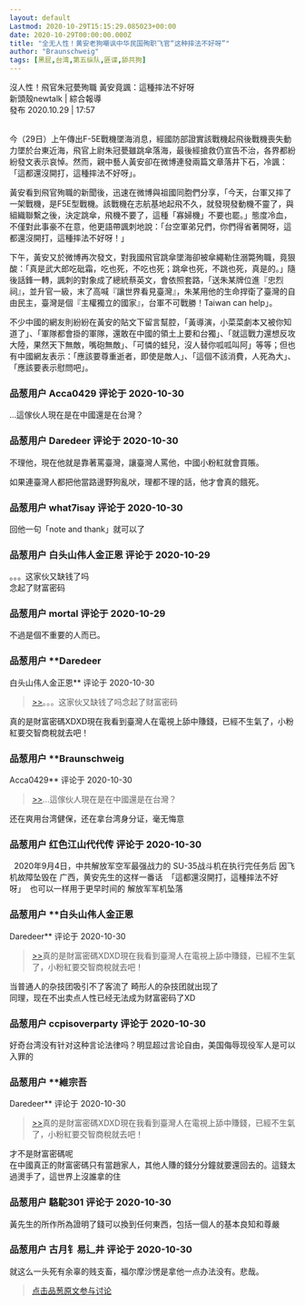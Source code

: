 ```yaml
---
layout: default
Lastmod: 2020-10-29T15:15:29.085023+00:00
date: 2020-10-29T00:00:00.000Z
title: "全无人性！黄安老狗嘲讽中华民国殉职飞官“这种摔法不好呀”"
author: "Braunschweig"
tags: [黑屁,台湾,第五纵队,匪谍,舔共狗]
---
```


沒人性！飛官朱冠甍殉職 黃安竟諷：這種摔法不好呀  
新頭殼newtalk | 綜合報導  
發布 2020.10.29 | 17:57  
     
  
今（29日）上午傳出F-5E戰機墜海消息，經國防部證實該戰機起飛後戰機喪失動力墜於台東近海，飛官上尉朱冠甍雖跳傘落海，最後經搶救仍宣告不治，各界都紛紛發文表示哀悼。然而，親中藝人黃安卻在微博連發兩篇文章落井下石，冷諷：「這都還沒開打，這種摔法不好呀」。  
  
黃安看到飛官殉職的新聞後，迅速在微博與祖國同胞們分享，「今天，台軍又摔了一架戰機，是F5E型戰機。該戰機在志航基地起飛不久，就發現發動機不靈了，與組織聯繫之後，決定跳傘，飛機不要了，這種「寡婦機」不要也罷。」態度冷血，不僅對此事豪不在意，他更語帶諷刺地說：「台空軍弟兄們，你們得省著開呀，這都還沒開打，這種摔法不好呀！」  
  
下午，黃安又於微博再次發文，對我國飛官跳傘墜海卻被傘繩勒住溺斃殉職，竟狠酸：「真是武大郎吃砒霜，吃也死，不吃也死；跳傘也死，不跳也死，真是的。」隨後話鋒一轉，諷刺的對象成了總統蔡英文，會依照套路，「送朱某牌位進『忠烈祠』，並升官一級，末了高喊『讓世界看見臺灣』，朱某用他的生命捍衛了臺灣的自由民主，臺灣是個『主權獨立的國家』，台軍不可戰勝！Taiwan can help」。  
  
不少中國的網友則紛紛在黃安的貼文下留言幫腔，「黃導演，小菜菜劇本又被你知道了」、「軍隊都會掛的軍隊，還敢在中國的領土上要和台獨」、「就這戰力還想反攻大陸，果然天下無敵，嘴砲無敵」、「可憐的蛙兒，沒人替你呱呱叫阿」等等；但也有中國網友表示：「應該要尊重逝者，即使是敵人」、「這個不該消費，人死為大」、「應該要表示慰問吧」。

            
### 品葱用户 **Acca0429** 评论于 2020-10-30
        
...這傢伙人現在是在中國還是在台灣？
        


            
### 品葱用户 **Daredeer** 评论于 2020-10-30
        
不理他，現在他就是靠著罵臺灣，讓臺灣人罵他，中國小粉紅就會買賬。  
  
如果連臺灣人都把他當路邊野狗亂吠，理都不理的話，他才會真的餓死。
        


            
### 品葱用户 **what7isay** 评论于 2020-10-30
        
回他一句「note and thank」就可以了
        


            
### 品葱用户 **白头山伟人金正恩** 评论于 2020-10-29
        
。。。这家伙又缺钱了吗  
念起了财富密码
        


            
### 品葱用户 **mortal** 评论于 2020-10-29
        
不過是個不重要的人而已。
        


            
### 品葱用户 **Daredeer 
白头山伟人金正恩** 评论于 2020-10-30
        
> [\>>]( "/article/item_id-527578#")。。。这家伙又缺钱了吗念起了财富密码

  
  
真的是財富密碼XDXD現在我看到臺灣人在電視上舔中賺錢，已經不生氣了，小粉紅要交智商稅就去吧！
        


            
### 品葱用户 **Braunschweig 
Acca0429** 评论于 2020-10-30
        
> [\>>]( "/article/item_id-527569#")...這傢伙人現在是在中國還是在台灣？

  
  
还在爽用台湾健保，还在拿台湾身分证，毫无悔意
        


            
### 品葱用户 **红色江山代代传** 评论于 2020-10-30
        
  2020年9月4日，中共解放军空军最强战力的 SU-35战斗机在执行完任务后 因飞机故障坠毁在 广西，黄安先生的这样一番话  「這都還沒開打，這種摔法不好呀」  也可以一样用于更早时间的 解放军军机坠落
        


            
### 品葱用户 **白头山伟人金正恩 
Daredeer** 评论于 2020-10-30
        
> [\>>]( "/article/item_id-527583#")真的是財富密碼XDXD現在我看到臺灣人在電視上舔中賺錢，已經不生氣了，小粉紅要交智商稅就去吧！

  
当普通人的杂技团吸引不了客流了 畸形人的杂技团就出现了  
同理，现在不出卖点人性已经无法成为财富密码了XD
        


            
### 品葱用户 **ccpisoverparty** 评论于 2020-10-30
        
好奇台湾没有针对这种言论法律吗？明显超过言论自由，美国侮辱现役军人是可以入罪的
        


            
### 品葱用户 **維宗吾 
Daredeer** 评论于 2020-10-30
        
> [\>>]( "/article/item_id-527583#")真的是財富密碼XDXD現在我看到臺灣人在電視上舔中賺錢，已經不生氣了，小粉紅要交智商稅就去吧！

  
才不是財富密碼呢  
在中國真正的財富密碼只有當趙家人，其他人賺的錢分分鐘就要還回去的。這錢太過燙手了，這世界上沒誰拿的住
        


            
### 品葱用户 **駱駝301** 评论于 2020-10-30
        
黃先生的所作所為證明了錢可以換到任何東西，包括一個人的基本良知和尊嚴
        


            
### 品葱用户 **古月钅易辶井** 评论于 2020-10-30
        
就这么一头死有余辜的贱支畜，福尔摩沙愣是拿他一点办法没有。悲哉。
        






> [点击品葱原文参与讨论](https://pincong.rocks/article/25634)

